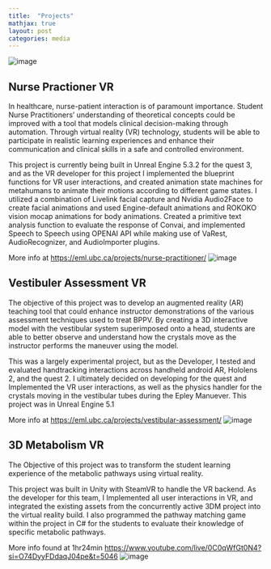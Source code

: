 ```yaml
---
title:  "Projects"
mathjax: true
layout: post
categories: media
---
```


![image](https://github.com/jwang412s/jwang412s.github.io/assets/109396990/571ae23c-3abe-47f2-93a1-91fdb23cb017)


## Nurse Practioner VR
In healthcare, nurse-patient interaction is of paramount importance. Student Nurse Practitioners’ understanding of theoretical concepts could be improved with a tool that models clinical decision-making through automation. Through virtual reality (VR) technology, students will be able to participate in realistic learning experiences and enhance their communication and clinical skills in a safe and controlled environment.

This project is currently being built in Unreal Engine 5.3.2 for the quest 3, and as the VR developer for this project I implemented the blueprint functions for VR user interactions, and created animation state machines for metahumans to animate their motions according to different game states. I utilized a combination of Livelink facial capture and Nvidia Audio2Face to create facial animations and used Engine-default animations and ROKOKO vision mocap animations for body animations. Created a primitive text analysis function to evaluate the response of Convai, and implemented Speech to Speech using OPENAI API while making use of VaRest, AudioRecognizer, and AudioImporter plugins. 

More info at https://eml.ubc.ca/projects/nurse-practitioner/
![image](https://github.com/jwang412s/jwang412s.github.io/assets/109396990/0d3ffedc-1de1-4803-a6fa-e4e2563c6b30)


## Vestibuler Assessment VR
The objective of this project was to develop an augmented reality (AR) teaching tool that could enhance instructor demonstrations of the various assessment techniques used to treat BPPV. By creating a 3D interactive model with the vestibular system superimposed onto a head, students are able to better observe and understand how the crystals move as the instructor performs the maneuver using the model.

This was a largely experimental project, but as the Developer, I tested and evaluated handtracking interactions across handheld android AR, Hololens 2, and the quest 2. I ultimately decided on developing for the quest and Implemented the VR user interactions, as well as the physics handler for the crystals moving in the vestibular tubes during the Epley Manuever. This project was in Unreal Engine 5.1

More info at https://eml.ubc.ca/projects/vestibular-assessment/
![image](https://github.com/jwang412s/jwang412s.github.io/assets/109396990/ab1c41a1-5795-4ec9-9473-9866b58de20d)

## 3D Metabolism VR
The Objective of this project was to transform the student learning experience of the metabolic pathways using virtual reality. 

This project was built in Unity with SteamVR to handle the VR backend. As the developer for this team, I Implemented all user interactions in VR, and integrated the existing assets from the concurrently active 3DM project into the virtual reality build. I also programmed the pathway matching game within the project in C# for the students to evaluate their knowledge of specific metabolic pathways. 

More info found at 1hr24min https://www.youtube.com/live/0C0qWfGt0N4?si=O74DyyFDdaqJ04pe&t=5046
![image](https://github.com/jwang412s/jwang412s.github.io/assets/109396990/4cd34285-47f5-43ac-983f-a486fb3c8c41)


